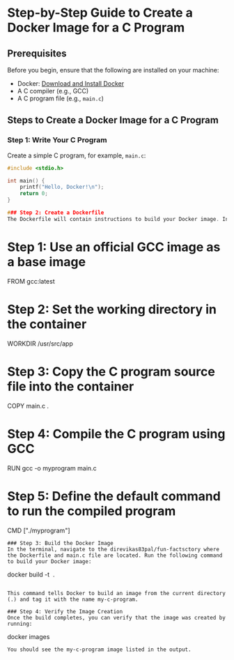 # Step-by-Step Guide to Create a Docker Image for a C Program

## Prerequisites
Before you begin, ensure that the following are installed on your machine:
- Docker: [Download and Install Docker](https://www.docker.com/get-started)
- A C compiler (e.g., GCC)
- A C program file (e.g., `main.c`)

## Steps to Create a Docker Image for a C Program

### Step 1: Write Your C Program
Create a simple C program, for example, `main.c`:

```c
#include <stdio.h>

int main() {
    printf("Hello, Docker!\n");
    return 0;
}

### Step 2: Create a Dockerfile
The Dockerfile will contain instructions to build your Docker image. In the same directory as your main.c file, create a file named Dockerfile (without any file extension) and add the following content:

```
# Step 1: Use an official GCC image as a base image
FROM gcc:latest

# Step 2: Set the working directory in the container
WORKDIR /usr/src/app

# Step 3: Copy the C program source file into the container
COPY main.c .

# Step 4: Compile the C program using GCC
RUN gcc -o myprogram main.c

# Step 5: Define the default command to run the compiled program
CMD ["./myprogram"]

```
### Step 3: Build the Docker Image
In the terminal, navigate to the direvikas83pal/fun-factsctory where the Dockerfile and main.c file are located. Run the following command to build your Docker image:
```
docker build -t <image name> .
```

This command tells Docker to build an image from the current directory (.) and tag it with the name my-c-program.

### Step 4: Verify the Image Creation
Once the build completes, you can verify that the image was created by running:
```
docker images
```
You should see the my-c-program image listed in the output.
